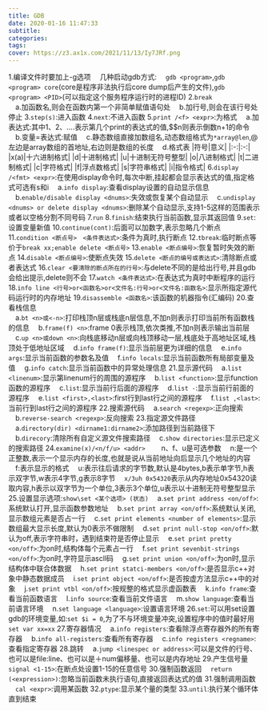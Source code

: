 ```yaml
---
title: GDB
date: 2020-01-16 11:47:33
subtitle:
categories:
tags:
cover: https://z3.ax1x.com/2021/11/13/Iy7JRf.png
---
```


1.编译文件时要加上-g选项
　几种启动gdb方式:
　`gdb <program>`,`gdb <program> core`(core是程序非法执行后core dump后产生的文件),`gdb <program> <PID>`(可以指定这个服务程序运行时的进程ID)
2.`break`  
　a.加函数名,则会在函数内第一个非简单赋值语句处
　b.加行号,则会在该行号处停止
3.`step(s)`:进入函数
4.`next`:不进入函数
5.`print /<f> <expr>`:<f>为格式
　a.加表达式:其中$1、$2、....表示第几个print的表达式的值,$$n则表示倒数n+1的命令
　b.变量=表达式:赋值
　c.静态数组直接加数组名,动态数组格式为`*array@len`,@左边是array数组的首地址,右边则是数组的长度
　d.格式表
|符号|意义|
|:-:|:-:|
|x(a)|十六进制格式|
|d|十进制格式|
|u|十进制无符号整型|
|o|八进制格式|
|t|二进制格式|
|c|字符格式|
|f|浮点数格式|
|s|字符串格式|
|i|指令格式|
6.`display /<fmt> <expr>`:在使用display命令时,每次中断,挂起都会显示表达式的值,<fmt>指定格式可选有s和i
　a.`info display`:查看display设置的自动显示信息
　b.`enable/disable display <dnums>`:失效或恢复某个自动显示
　c.`undisplay <dnums> or delete display <dnums>`:删除某个自动显示,支持1-5这样的范围表示或者以空格分割不同号码
7.`run`
8.`finish`:结束执行当前函数,显示其返回值
9.`set`:设置变量新值
10.`continue(cont)`:后面可以加数字,表示忽略几个断点
11.`condition <断点号>　<条件表达式>`:条件为真时,执行断点
12.`tbreak`:临时断点等价于`break xx;enable delete <断点号>`
13.`enable <断点编号>`:恢复暂时失效的断点
14.`disable <断点编号>`:使断点失效
15.`delete <断点的编号或表达式>`:清除断点或者表达式
16.`clear <要清除的断点所在的行号>`:与delete不同的是给出行号,并且gdb会给出提示,delete则不会
17.`watch <条件表达式>`:在表达式为真时中断程序的运行
18.`info line <行号>or<函数名>or<文件名:行号>or<文件名:函数名>`:显示所指定源代码运行时的内存地址
19.`disassemble <函数名>`:该函数的机器指令(汇编码)
20.查看栈信息  
　a.`bt <n>或<-n>`:打印栈顶n层或栈底n层信息,不加n则表示打印当前所有函数栈的信息
　b.`frame(f) <n>`:frame 0表示栈顶,依次类推,不加n则表示输出当前层
　c.`up <n>或down <n>`:向栈底移动n层或向栈顶移动一层,栈底处于高地址区域,栈顶处于低地址区域
　d.`info frame(f)`:显示当前层更为详细的信息
　e.`info args`:显示当前函数的参数名及值
　f.`info locals`:显示当前函数所有局部变量及值
　g.`info catch`:显示当前函数中的异常处理信息
21.显示源代码
　a.`list <linenum>`:显示第linenum行的周围的源程序
　b.`list <function>`:显示function函数的源程序
　c.`list`:显示当前行后面的源程序
　d.`list -`:显示当前行前面的源程序
　e.`list <first>,<last>`:first行到last行之间的源程序
　f.`list ,<last>`:当前行到last行之间的源程序
22.搜索源代码
　a.`search <regexp>`:正向搜索
　b.`reverse-search <regexp>`:反向搜索
23.指定源文件路径
　a.`directory(dir) <dirname1:dirname2>`:添加路径到当前路径下
　b.`direcory`:清除所有自定义源文件搜索路径
　c.`show directories`:显示已定义的搜索路径
24.`examine(x)/<n/f/u> <addr>`　
　n、f、u是可选参数
　n:是一个正整数,表示一个显示内存的长度,也就是说从当前地址向后显示几个地址的内容
　f:表示显示的格式
　u:表示往后请求的字节数,默认是4bytes,b表示单字节,h表示双字节,w表示4字节,g表示8字节
　`x/3uh 0x54320`表示从内存地址0x54320读取内容,h表示以双字节为一个单位,3表示3个单位,u表示以十进制无符号整型显示
25.设置显示选项:`show\set <某个选项> (状态)`
　a.`set print address <on/off>`:系统默认打开,显示函数参数地址
　b.`set print array <on/off>`:系统默认关闭,显示数组元素是否占一行
　c.`set print elements <number of elements>`:显示数组最大显示长度,默认为0表示不做限制
　d.`set print null-stop <on/off>`:默认为off,表示字符串时，遇到结束符是否停止显示
　e.`set print pretty <on/off>`:为on时,结构体每个元素占一行
　f.`set print sevenbit-strings <on/off>`:为on时,字符显示ascll码
　g.`set print union <on/off>`:为on时,显示结构体中联合体数据
　h.`set print statci-members <on/off>`:是否显示c++对象中静态数据成员
　i.`set print object <on/off>`:是否按虚方法显示c++中的对象
　j.`set print vtbl <on/off>`:按规整的格式显示虚函数表
　k.`info frame`:查看当前函数语言
　l.`info source`:查看当前文件语言
　m.`show language`:查看当前语言环境
　n.`set language <language>`:设置语言环境
26.`set`:可以用set设置gdb的环境变量,如:`set $i = 0`,为了不与环境变量冲突,设置程序中的值时最好用`set var xx=xx`
27.寄存器情况
　a.`info registers`:查看除浮点寄存器外的所有寄存器
　b.`info all-registers`:查看所有寄存器
　c.`info registers <regname>`:查看指定寄存器
28.跳转
　a.`jump <linespec or address>`:可以是文件的行号、也可以是file:line、也可以是＋num偏移量、也可以是内存地址
29.产生信号量
　`signal <1-15>`:在断点处设置1-15的任意信号
30.强制函数返回
　`return (<expression>)`:忽略当前函数未执行语句,直接返回表达式的值
31.强制调用函数
　`cal <expr>`:调用某函数
32.`ptype`:显示某个量的类型
33.`until`:执行某个循环体直到结束
